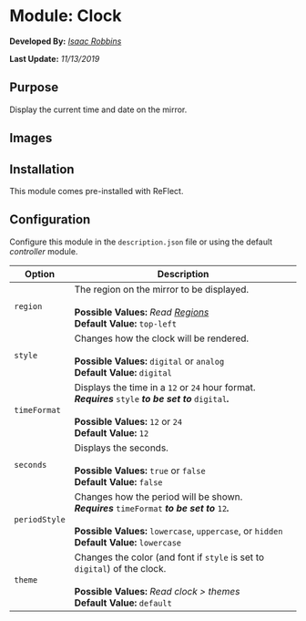 # Module: Clock

**Developed By:** *[Isaac Robbins](https://github.com/MeAwesome)*

**Last Update:** *11/13/2019*

## Purpose

Display the current time and date on the mirror.

## Images



## Installation

This module comes pre-installed with ReFlect.

## Configuration

Configure this module in the `description.json` file or using the default *controller* module.

| Option        | Description
| ------------- | -----------
| `region`      | The region on the mirror to be displayed. <br><br> **Possible Values:** *Read [Regions](https://github.com/MeAwesome/ReFlect/wiki/Regions#valid-regions)* <br> **Default Value:** `top-left`
| `style`       | Changes how the clock will be rendered. <br><br> **Possible Values:** `digital` or `analog` <br> **Default Value:** `digital`
| `timeFormat`  | Displays the time in a `12` or `24` hour format. <br> ***Requires*** `style` ***to be set to*** `digital`***.*** <br><br> **Possible Values:** `12` or `24` <br> **Default Value:** `12`
| `seconds`     | Displays the seconds. <br><br> **Possible Values:** `true` or `false` <br> **Default Value:** `false`
| `periodStyle` | Changes how the period will be shown. <br> ***Requires*** `timeFormat` ***to be set to*** `12`***.*** <br><br> **Possible Values:** `lowercase`, `uppercase`, or `hidden` <br> **Default Value:** `lowercase`
| `theme`       | Changes the color (and font if `style` is set to `digital`) of the clock. <br><br> **Possible Values:** *Read clock > themes* <br> **Default Value:** `default`

##
